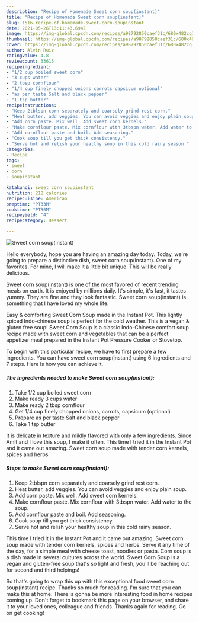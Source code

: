 ```yaml
---
description: "Recipe of Homemade Sweet corn soup(instant)"
title: "Recipe of Homemade Sweet corn soup(instant)"
slug: 1516-recipe-of-homemade-sweet-corn-soupinstant
date: 2021-05-26T13:11:43.694Z
image: https://img-global.cpcdn.com/recipes/a98792850caef31c/680x482cq70/sweet-corn-soupinstant-recipe-main-photo.jpg
thumbnail: https://img-global.cpcdn.com/recipes/a98792850caef31c/680x482cq70/sweet-corn-soupinstant-recipe-main-photo.jpg
cover: https://img-global.cpcdn.com/recipes/a98792850caef31c/680x482cq70/sweet-corn-soupinstant-recipe-main-photo.jpg
author: Alvin Ruiz
ratingvalue: 4.8
reviewcount: 33615
recipeingredient:
- "1/2 cup boiled sweet corn"
- "3 cups water"
- "2 tbsp cornflour"
- "1/4 cup finely chopped onions carrots capsicum optional"
- "as per taste Salt and black pepper"
- "1 tsp butter"
recipeinstructions:
- "Keep 2tblspn corn separately and coarsely grind rest corn."
- "Heat butter, add veggies. You can avoid veggies and enjoy plain soup."
- "Add corn paste. Mix well. Add sweet corn kernels."
- "Make cornflour paste. Mix cornflour with 3tbspn water. Add water to the soup."
- "Add cornflour paste and boil. Add seasoning."
- "Cook soup till you get thick consistency."
- "Serve hot and relish your healthy soup in this cold rainy season."
categories:
- Recipe
tags:
- sweet
- corn
- soupinstant

katakunci: sweet corn soupinstant 
nutrition: 218 calories
recipecuisine: American
preptime: "PT33M"
cooktime: "PT36M"
recipeyield: "4"
recipecategory: Dessert

---
```



![Sweet corn soup(instant)](https://img-global.cpcdn.com/recipes/a98792850caef31c/680x482cq70/sweet-corn-soupinstant-recipe-main-photo.jpg)

Hello everybody, hope you are having an amazing day today. Today, we're going to prepare a distinctive dish, sweet corn soup(instant). One of my favorites. For mine, I will make it a little bit unique. This will be really delicious.

Sweet corn soup(instant) is one of the most favored of recent trending meals on earth. It is enjoyed by millions daily. It's simple, it's fast, it tastes yummy. They are fine and they look fantastic. Sweet corn soup(instant) is something that I have loved my whole life.

Easy &amp; comforting Sweet Corn Soup made in the Instant Pot. This lightly spiced Indo-chinese soup is perfect for the cold weather. This is a vegan &amp; gluten free soup! Sweet Corn Soup is a classic Indo-Chinese comfort soup recipe made with sweet corn and vegetables that can be a perfect appetizer meal prepared in the Instant Pot Pressure Cooker or Stovetop.


To begin with this particular recipe, we have to first prepare a few ingredients. You can have sweet corn soup(instant) using 6 ingredients and 7 steps. Here is how you can achieve it.

<!--inarticleads1-->

##### The ingredients needed to make Sweet corn soup(instant):

1. Take 1/2 cup boiled sweet corn
1. Make ready 3 cups water
1. Make ready 2 tbsp cornflour
1. Get 1/4 cup finely chopped onions, carrots, capsicum (optional)
1. Prepare as per taste Salt and black pepper
1. Take 1 tsp butter


It is delicate in texture and mildly flavored with only a few ingredients. Since Amit and I love this soup, I make it often. This time I tried it in the Instant Pot and it came out amazing. Sweet corn soup made with tender corn kernels, spices and herbs. 

<!--inarticleads2-->

##### Steps to make Sweet corn soup(instant):

1. Keep 2tblspn corn separately and coarsely grind rest corn.
1. Heat butter, add veggies. You can avoid veggies and enjoy plain soup.
1. Add corn paste. Mix well. Add sweet corn kernels.
1. Make cornflour paste. Mix cornflour with 3tbspn water. Add water to the soup.
1. Add cornflour paste and boil. Add seasoning.
1. Cook soup till you get thick consistency.
1. Serve hot and relish your healthy soup in this cold rainy season.


This time I tried it in the Instant Pot and it came out amazing. Sweet corn soup made with tender corn kernels, spices and herbs. Serve it any time of the day, for a simple meal with cheese toast, noodles or pasta. Corn soup is a dish made in several cultures across the world. Sweet Corn Soup is a vegan and gluten-free soup that&#39;s so light and fresh, you&#39;ll be reaching out for second and third helpings! 

So that's going to wrap this up with this exceptional food sweet corn soup(instant) recipe. Thanks so much for reading. I'm sure that you can make this at home. There is gonna be more interesting food in home recipes coming up. Don't forget to bookmark this page on your browser, and share it to your loved ones, colleague and friends. Thanks again for reading. Go on get cooking!
